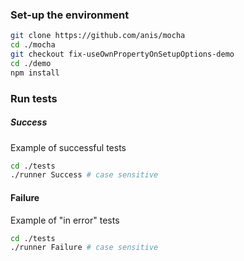 ### Set-up the environment
```sh
git clone https://github.com/anis/mocha
cd ./mocha
git checkout fix-useOwnPropertyOnSetupOptions-demo
cd ./demo
npm install
```

### Run tests
##### Success
Example of successful tests
```sh
cd ./tests
./runner Success # case sensitive
```
#### Failure
Example of "in error" tests
```sh
cd ./tests
./runner Failure # case sensitive
```